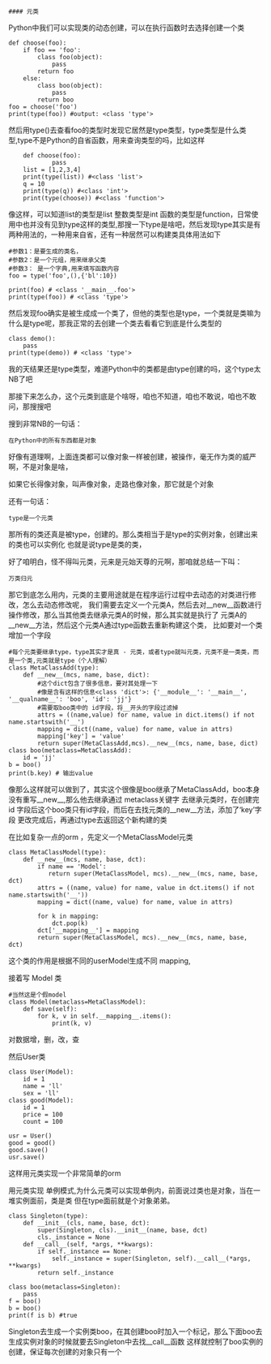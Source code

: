     #### 元类
Python中我们可以实现类的动态创建，可以在执行函数时去选择创建一个类

    def choose(foo):
        if foo == 'foo':
            class foo(object):
                pass
            return foo
        else:
            class boo(object):
                pass
            return boo
    foo = choose('foo')
    print(type(foo)) #output: <class 'type'>
    
然后用type()去查看foo的类型时发现它居然是type类型，type类型是什么类型,type不是Python的自省函数，用来查询类型的吗，比如这样
        
        def choose(foo):
                pass
        list = [1,2,3,4]
        print(type(list)) #<class 'list'>
        q = 10
        print(type(q)) #<class 'int'>
        print(type(choose)) #<class 'function'>

像这样，可以知道list的类型是list 整数类型是int 函数的类型是function，日常使用中也并没有见到type这样的类型,那搜一下type是啥吧，然后发现type其实是有两种用法的，一种用来自省，还有一种居然可以构建类具体用法如下
    
    #参数1：是要生成的类名，
    #参数2：是一个元组，用来继承父类
    #参数3： 是一个字典,用来填写函数内容
    foo = type('foo',(),{'bl':10})
    
    print(foo) # <class '__main__.foo'>
    print(type(foo)) # <class 'type'>

然后发现foo确实是被生成成一个类了，但他的类型也是type，一个类就是类嘛为什么是type呢，那我正常的去创建一个类去看看它到底是什么类型的
    
    class demo():
        pass
    print(type(demo)) # <class 'type'>
    
我的天结果还是type类型，难道Python中的类都是由type创建的吗，这个type太NB了吧

那接下来怎么办，这个元类到底是个啥呀，咱也不知道，咱也不敢说，咱也不敢问，那搜搜吧

搜到非常NB的一句话：
    
    在Python中的所有东西都是对象

好像有道理啊，上面连类都可以像对象一样被创建，被操作，毫无作为类的威严啊，不是对象是啥，

如果它长得像对象，叫声像对象，走路也像对象，那它就是个对象

还有一句话：
    
    type是一个元类

那所有的类还真是被type，创建的。那么类相当于是type的实例对象，创建出来的类也可以实例化
也就是说type是类的类，

好了咱明白，怪不得叫元类，元来是元始天尊的元啊，那咱就总结一下叫：
    
    万类归元

那它到底怎么用内，元类的主要用途就是在程序运行过程中去动态的对类进行修改，怎么去动态修改呢，
我们需要去定义一个元类A，然后去对__new__函数进行操作修改，那么当其他类去继承元类A的时候，那么其实就是执行了
元类A的__new__方法，然后这个元类A通过type函数去重新构建这个类，
比如要对一个类增加一个字段
    
    #每个元类要继承type，type其实才是真 - 元类，或者type就叫元类，元类不是一类类，而是一个类,元类就是type（个人理解）
    class MetaClassAdd(type):
        def __new__(mcs, name, base, dict):
            #这个dict包含了很多信息，要对其处理一下  
            #像是含有这样的信息<class 'dict'>: {'__module__': '__main__', '__qualname__': 'boo', 'id': 'jj'}
            #需要取boo类中的 id字段，将__开头的字段过滤掉                                
            attrs = ((name,value) for name, value in dict.items() if not name.startswith('__')
            mapping = dict((name, value) for name, value in attrs)
            mapping['key'] = 'value'
            return super(MetaClassAdd,mcs).__new__(mcs, name, base, dict)
    class boo(metaclass=MetaClassAdd):
        id = 'jj'
    b = boo()
    print(b.key) # 输出value
        
像那么这样就可以做到了，其实这个很像是boo继承了MetaClassAdd，boo本身没有重写__new__,那么他去继承通过 metaclass关键字
去继承元类时，在创建完 id 字段后这个boo类只有id字段，而后在去找元类的__new__方法，添加了‘key’字段
更改完成后，再通过type去返回这个新构建的类



在比如复杂一点的orm ，先定义一个MetaClassModel元类
    
    class MetaClassModel(type):
        def __new__(mcs, name, base, dct):
            if name == 'Model':
               return super(MetaClassModel, mcs).__new__(mcs, name, base, dct)
            attrs = ((name, value) for name, value in dct.items() if not name.startswith('__'))
            mapping = dict((name, value) for name, value in attrs)
            
            for k in mapping:
                dct.pop(k)
            dct['__mapping__'] = mapping
            return super(MetaClassModel, mcs).__new__(mcs, name, base, dct)

这个类的作用是根据不同的userModel生成不同 mapping,

接着写 Model 类

    #当然这是个假model
    class Model(metaclass=MetaClassModel):
        def save(self):
            for k, v in self.__mapping__.items():
                print(k, v)

对数据增，删，改，查

然后User类
    
    class User(Model):
        id = 1
        name = 'll'
        sex = 'll'
    class good(Model):
        id = 1
        price = 100
        count = 100
        
    usr = User()
    good = good()
    good.save()
    usr.save()
这样用元类实现一个非常简单的orm

 用元类实现 单例模式,为什么元类可以实现单例内，前面说过类也是对象，当在一堆实例面前，类是类
但在type面前就是个对象弟弟。


    class Singleton(type):
        def __init__(cls, name, base, dct):
            super(Singleton, cls).__init__(name, base, dct)
            cls._instance = None
        def __call__(self, *args, **kwargs):
            if self._instance == None:
                self._instance = super(Singleton, self).__call__(*args, **kwargs)
            return self._instance

    class boo(metaclass=Singleton):
        pass
    f = boo()
    b = boo()
    print(f is b) #true
Singleton去生成一个实例类boo，在其创建boo时加入一个标记，那么下面boo去生成实例对象的时候就要去Singleton中去找__call__函数
这样就控制了boo实例的创建，保证每次创建的对象只有一个
